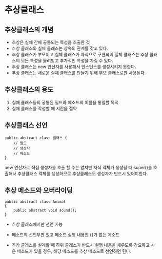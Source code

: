 # 추상클래스

## 추상클래스의 개념

+ 추상은 실체 간에 공통되는 특성을 추출한 것
+ 추상 클래스와 실체 클래스는 상속의 관계를 갖고 있다.
+ 추상 클래스가 부모이고 실체 클래스가 자식으로 구현되어 실체 클래스는 추상 클래스의 모든 특성을 물려받고 추가적인 특성을 가질 수 있다.
+ 추상 클래스는 new 연산자를 사용해서 인스턴스를 생성시키지 못한다.
+ 추상 클래스는 새로운 실체 클래스를 만들기 위해 부모 클래스로만 사용된다.



## 추상클래스의 용도

1. 실체 클래스들의 공통된 필드와 메소드의 이름을 통일할 목적
2. 실체 클래스를 작성할 때 시간을 절약



## 추상클래스 선언

```
public abstract class 클래스 {
	// 필드
	// 생성자
	// 메소드
}
```

new 연산자로 직접 생성자를 호출 할 수는 없지만 자식 객체가 생성될 때 super()를 호출해서 추상클래스 객체를 생성하므로 추상클래스도 생성자가 반드시 있어야한다.



## 추상 메소드와 오버라이딩

```
public abstract class Animal
{
	public abstract void sound();
}
```

+ 추상 클래스에서만 선언 가능
+ 메소드의 선언부만 있고 메소드 실행 내용인 {}가 없는 메소드

+ 추상 클래스를 설계할 때 하위 클래스가 반드시 실행 내용을 채우도록 강요하고 시은 메소드가 있을 경우, 해당 메소드를 추상 메소드로 선언하면 된다.